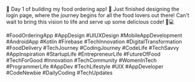 🚀 Day 1 of building my food ordering app! 🍔 Just finished designing the login page, where the journey begins for all the food lovers out there! Can't wait to bring this vision to life and serve up some delicious code! 🍕💻 



#FoodOrderingApp #AppDesign #UIUXDesign #MobileAppDevelopment #AndroidApp #Kotlin #Firebase #TechInnovation #DigitalTransformation #FoodDelivery #TechJourney #CodingJourney #CodeLife #TechSavvy #AppInspiration #StartupLife #EntrepreneurLife #FutureOfFood #TechForGood #Innovation #TechCommunity #WomenInTech #ProgrammerLife #AppDev #TechLifestyle #UIX #AppDeveloper #CodeNewbie #DailyCoding #TechUpdates
